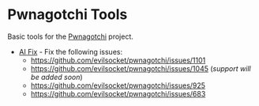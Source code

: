 # Pwnagotchi Tools

Basic tools for the [Pwnagotchi](https://github.com/evilsocket/pwnagotchi) project.

* [AI Fix](pwnagotchi-ai-fix.sh) - Fix the following issues:
  * https://github.com/evilsocket/pwnagotchi/issues/1101
  * https://github.com/evilsocket/pwnagotchi/issues/1045 (_support will be added soon_)
  * https://github.com/evilsocket/pwnagotchi/issues/925
  * https://github.com/evilsocket/pwnagotchi/issues/683
